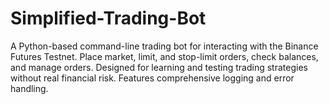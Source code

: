 # Simplified-Trading-Bot
A Python-based command-line trading bot for interacting with the Binance Futures Testnet. Place market, limit, and stop-limit orders, check balances, and manage orders. Designed for learning and testing trading strategies without real financial risk. Features comprehensive logging and error handling.
